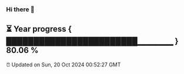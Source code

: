 ### Hi there 👋
⏳ Year progress { ████████████████████████▁▁▁▁▁▁ } 80.06 %
---
⏰ Updated on Sun, 20 Oct 2024 00:52:27 GMT

